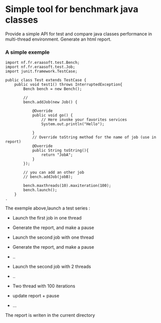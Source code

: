 # Simple tool for benchmark java classes #
Provide a simple API for test and compare java classes performance in multi-thread environment.
Generate an html report.


### A simple exemple ###
```
import nf.fr.eraasoft.test.Bench;
import nf.fr.eraasoft.test.Job;
import junit.framework.TestCase;

public class Test extends TestCase {
	public void test1() throws InterruptedException{
		Bench bench = new Bench();

		// 
		bench.addJob(new Job() {
			
			@Override
			public void go() {
 				// Here invoke your favorites services
				System.out.println("Hello");
				
			}
			// Override toString method for the name of job (use in report)
			@Override
			public String toString(){
				return "JobA";
			}
		});

		// you can add an other job
		// bench.addJob(jobB);

		bench.maxthreads(10).maxiteration(100);
		bench.launch();
	}
.

```

The exemple above,launch a test series :
  * Launch the first job in one thread
  * Generate the report, and make a pause
  * Launch the second job with one thread
  * Generate the report, and make a pause
  * ..
  * Launch the second job with 2 threads
  * ..

  * Two thread with 100 iterations
  * update report + pause
  * ...

The report is writen in the current directory